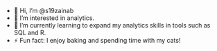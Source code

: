 - 👋 Hi, I’m @s19zainab
- 👀 I’m interested in analytics.
- 🌱 I’m currently learning to expand my analytics skills in tools such as SQL and R.
- ⚡ Fun fact: I enjoy baking and spending time with my cats! 

<!---
s19zainab/s19zainab is a ✨ special ✨ repository because its `README.md` (this file) appears on your GitHub profile.
You can click the Preview link to take a look at your changes.
--->
